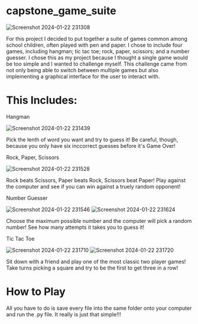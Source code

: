 # capstone_game_suite
![Screenshot 2024-01-22 231308](https://github.com/erlascot/capstone_game_suite/assets/146148624/b54b2809-f172-4920-8f5c-ae1cd92c0391)

For this project I decided to put together a suite of games common among school children, often played with pen and paper. I chose to include four games, including hangman; tic tac toe; rock, paper, scissors; and a number guesser. I chose this as my project because I thought a single game would be too simple and I wanted to challenge myself. This challenge came from not only being able to switch between multiple games but also implementing a graphical interface for the user to interact with.

# This Includes:

Hangman

![Screenshot 2024-01-22 231439](https://github.com/erlascot/capstone_game_suite/assets/146148624/2f2a37b4-033b-493b-8670-fd9e0dabe194)

Pick the lenth of word you want and try to guess it! Be careful, though, because you only have six inccorrect guesses before it's Game Over!

Rock, Paper, Scissors

![Screenshot 2024-01-22 231528](https://github.com/erlascot/capstone_game_suite/assets/146148624/1cb68b21-0368-4927-93de-c80a871788fd)

Rock beats Scissors, Paper beats Rock, Scissors beat Paper! Play against the computer and see if you can win against a truely random opponent!

Number Guesser

![Screenshot 2024-01-22 231546](https://github.com/erlascot/capstone_game_suite/assets/146148624/268ae5df-f585-4e26-aeeb-f9658ec69849)
![Screenshot 2024-01-22 231624](https://github.com/erlascot/capstone_game_suite/assets/146148624/f3ea9368-4f6c-4c52-94f6-ef97222e17b1)

Choose the maximum possible number and the computer will pick a random number! See how many attempts it takes you to guess it!

Tic Tac Toe

![Screenshot 2024-01-22 231710](https://github.com/erlascot/capstone_game_suite/assets/146148624/f1ebc0de-24ac-4c0e-9b40-fc4e9fcdf767)
![Screenshot 2024-01-22 231720](https://github.com/erlascot/capstone_game_suite/assets/146148624/a4cda583-8cbd-4038-bedc-b939a3080128)

Sit down with a friend and play one of the most classic two player games! Take turns picking a square and try to be the first to get three in a row!

# How to Play

All you have to do is save every file into the same folder onto your computer and run the .py file. It really is just that simple!!!
